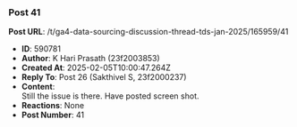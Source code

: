 ### Post 41
**Post URL**: /t/ga4-data-sourcing-discussion-thread-tds-jan-2025/165959/41
- **ID**: 590781
- **Author**: K Hari Prasath (23f2003853)
- **Created At**: 2025-02-05T10:00:47.264Z
- **Reply To**: Post 26 (Sakthivel S, 23f2000237)
- **Content**:  
  Still the issue is there. Have posted screen shot.
- **Reactions**: None
- **Post Number**: 41

